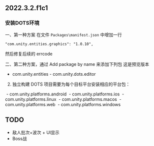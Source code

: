 ## 2022.3.2.f1c1

### 安装DOTS环境
一、第一种方案 在文件 `Packages\manifest.json`  中增加一行
```
"com.unity.entities.graphics": "1.0.10",
```
然后修复后续的 errcode

二、第二种方案，通过 Add package by name 来添加下列包 这是预览版本
- com.unity.entities
- com.unity.dots.editor
2. 独立构建 DOTS 项目需要为每个目标平台安装相应的平台包：

 - com.unity.platforms.android
 - com.unity.platforms.ios
 - com.unity.platforms.linux
 - com.unity.platforms.macos
 - com.unity.platforms.web
 - com.unity.platforms.windows

## TODO
- 敌人批次+波次 + UI显示
- Boss战